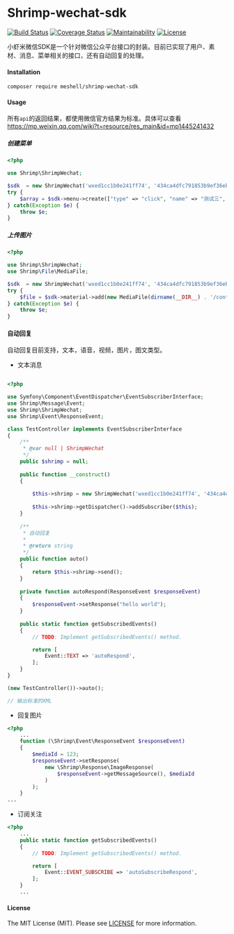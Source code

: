 Shrimp-wechat-sdk
=================

[![Build Status](https://travis-ci.org/TianLiangZhou/shrimp-wechat-sdk.svg?branch=master)](https://travis-ci.org/TianLiangZhou/shrimp-wechat-sdk)
[![Coverage Status](https://coveralls.io/repos/github/TianLiangZhou/shrimp-wechat-sdk/badge.svg?branch=master)](https://coveralls.io/github/TianLiangZhou/shrimp-wechat-sdk?branch=master)
[![Maintainability](https://api.codeclimate.com/v1/badges/eb4a04fc8f43da3ccef0/maintainability)](https://codeclimate.com/github/TianLiangZhou/shrimp-wechat-sdk/maintainability)
[![License](https://img.shields.io/badge/license-mit-blue.svg)](LICENSE)

小虾米微信SDK是一个针对微信公众平台接口的封装。目前已实现了用户、素材、消息、菜单相关的接口，还有自动回复的处理。

#### Installation

```shell
composer require meshell/shrimp-wechat-sdk
```

#### Usage

所有`api`的返回结果，都使用微信官方结果为标准。具体可以查看<https://mp.weixin.qq.com/wiki?t=resource/res_main&id=mp1445241432>

##### 创建菜单

```php
<?php

use Shrimp\ShrimpWechat;

$sdk  = new ShrimpWechat('wxed1cc1b0e241ff74', '434ca4dfc791853b9ef36ebf24a3ce02');
try {
    $array = $sdk->menu->create(["type" => "click", "name" => "测试三", "key"  => "V1001_TODAY_VIEW"]);
} catch(Exception $e) {
    throw $e;
}

```

##### 上传图片

```php
<?php

use Shrimp\ShrimpWechat;
use Shrimp\File\MediaFile;

$sdk  = new ShrimpWechat('wxed1cc1b0e241ff74', '434ca4dfc791853b9ef36ebf24a3ce02');
try {
    $file = $sdk->material->add(new MediaFile(dirname(__DIR__) . '/content-image.png'));
} catch(Exception $e) {
    throw $e;
}

```


#### 自动回复

自动回复目前支持，文本，语音，视频，图片，图文类型。

- 文本消息

```php

<?php

use Symfony\Component\EventDispatcher\EventSubscriberInterface;
use Shrimp\Message\Event;
use Shrimp\ShrimpWechat;
use Shrimp\Event\ResponseEvent;

class TestController implements EventSubscriberInterface
{
    /**
     * @var null | ShrimpWechat 
     */
    public $shrimp = null;
    
    public function __construct() 
    {
        
        $this->shrimp = new ShrimpWechat('wxed1cc1b0e241ff74', '434ca4dfc791853b9ef36ebf24a3ce02');
        
        $this->shrimp->getDispatcher()->addSubscriber($this);
    }
    
    /**
     * 自动回复
     * 
     * @return string
     */
    public function auto()
    {
        return $this->shrimp->send();
    }
    
    private function autoRespond(ResponseEvent $responseEvent)
    {
        $responseEvent->setResponse("hello world");
    }
    
    public static function getSubscribedEvents()
    {
        // TODO: Implement getSubscribedEvents() method.

        return [
            Event::TEXT => 'autoRespond',
        ];
    }
}

(new TestController())->auto();

// 输出标准的XML

```

- 回复图片

```php
<?php
    ...
    function (\Shrimp\Event\ResponseEvent $responseEvent)
    {
        $mediaId = 123;
        $responseEvent->setResponse(
            new \Shrimp\Response\ImageResponse(
                $responseEvent->getMessageSource(), $mediaId
            )
        );
    }
...

```

- 订阅关注

```php
<?php
    ...
    public static function getSubscribedEvents()
    {
        // TODO: Implement getSubscribedEvents() method.

        return [
            Event::EVENT_SUBSCRIBE => 'autoSubscribeRespond',
        ];
    }
    ...

```


#### License

The MIT License (MIT). Please see [LICENSE](LICENSE) for more information.
